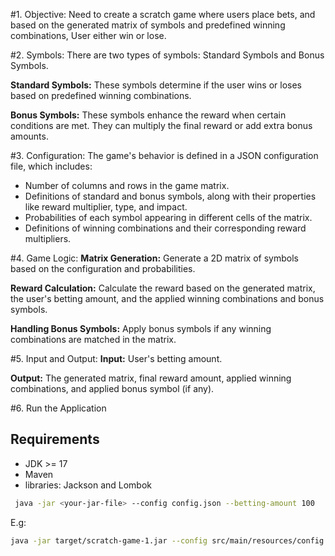 #1. Objective:
Need to create a scratch game where users place bets, and based on the generated matrix of symbols and predefined winning combinations, User either win or lose.

#2. Symbols:
There are two types of symbols: Standard Symbols and Bonus Symbols.

**Standard Symbols:** These symbols determine if the user wins or loses based on predefined winning combinations.

**Bonus Symbols:** These symbols enhance the reward when certain conditions are met. They can multiply the final reward or add extra bonus amounts.

#3. Configuration:
The game's behavior is defined in a JSON configuration file, which includes:
* Number of columns and rows in the game matrix.
* Definitions of standard and bonus symbols, along with their properties like reward multiplier, type, and impact.
* Probabilities of each symbol appearing in different cells of the matrix.
* Definitions of winning combinations and their corresponding reward multipliers.

#4. Game Logic:
**Matrix Generation:** Generate a 2D matrix of symbols based on the configuration and probabilities.

**Reward Calculation:** Calculate the reward based on the generated matrix, the user's betting amount, and the applied winning combinations and bonus symbols.

**Handling Bonus Symbols:** Apply bonus symbols if any winning combinations are matched in the matrix.

#5. Input and Output:
**Input:** User's betting amount.

**Output:** The generated matrix, final reward amount, applied winning combinations, and applied bonus symbol (if any).

#6. Run the Application

## Requirements ##

- JDK >= 17
- Maven
- libraries: Jackson and Lombok
```bash
 java -jar <your-jar-file> --config config.json --betting-amount 100
```
E.g:
```bash
java -jar target/scratch-game-1.jar --config src/main/resources/config.json --betting-amount 100
```

